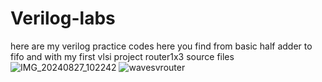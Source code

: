 # Verilog-labs
here are my verilog practice codes
here you find from basic half adder to fifo
and with my first vlsi project router1x3 source files 
![IMG_20240827_102242](https://github.com/user-attachments/assets/fe199b2f-aac7-439a-ad7c-fc6108f66248)
![wavesvrouter](https://github.com/user-attachments/assets/240e513b-ccf8-439b-b4e3-1f7e2dbbf907)
